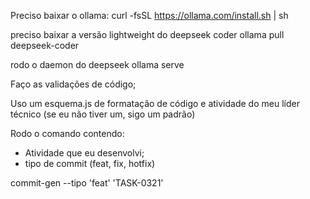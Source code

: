 Preciso baixar o ollama: curl -fsSL https://ollama.com/install.sh | sh

preciso baixar a versão lightweight do deepseek coder
ollama pull deepseek-coder

rodo o daemon do deepseek
ollama serve

Faço as validações de código; 

Uso um esquema.js de formatação de código e atividade do meu líder técnico (se eu não tiver um, sigo um padrão)

Rodo o comando contendo: 
 - Atividade que eu desenvolvi; 
 - tipo de commit (feat, fix, hotfix)

 commit-gen --tipo 'feat' 'TASK-0321'

